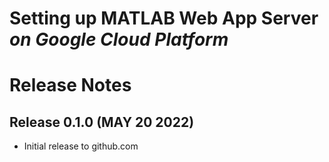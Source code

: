# Setting up MATLAB Web App Server *on Google Cloud Platform*
# Release Notes

## Release 0.1.0 (MAY 20 2022)
* Initial release to github.com

[//]: #  (Copyright 2022 The MathWorks, Inc.)
